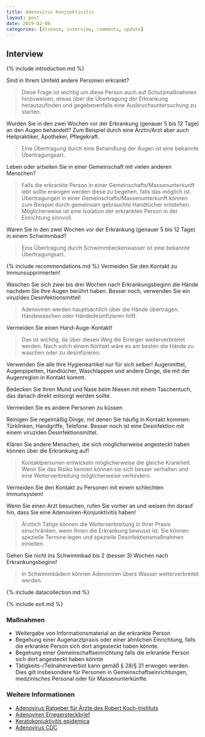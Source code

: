 ```yaml
---
title: Adenovirus Konjunktivitis
layout: post
date: 2019-02-08
categories: [disease, interview, comments, update]
---
```


## Interview
{% include introduction.md %}

Sind in Ihrem Umfeld andere Personen erkrankt?

> <div class="comment">Diese Frage ist wichtig um diese Person auch auf Schutzmaßnahmen hinzuweisen, etwas über die Übertragung der Erkrankung herauszufinden und gegebenenfalls eine Ausbruchsuntersuchung zu starten.</div>

Wurden Sie in den zwei Wochen vor der Erkrankung  (genauer 5 bis 12 Tage) an den Augen behandelt? Zum Beispiel durch eine Ärztin/Arzt aber auch Heilpraktiker, Apotheker, Pflegekraft.

> <div class="comment">Eine Übertragung durch eine Behandlung der Augen ist eine bekannte Übertragungsart.</div>

Leben oder arbeiten Sie in einer Gemeinschaft mit vielen anderen Menschen?

> <div class="comment">Falls die erkrankte Person in einer Gemeinschafts/Massenunterkunft lebt sollte erwogen werden diese zu begehen, falls das möglich ist. Übertragungen in einer Gemeinschafts/Massenunterkunft können zum Beispiel durch gemeinsam gebrauchte Handtücher entstehen. Möglicherweise ist eine Isolation der erkrankten Person in der Einrichtung sinnvoll.</div>

Waren Sie in den zwei Wochen vor der Erkrankung (genauer 5 bis 12 Tage) in einem Schwimmbad?

> <div class="comment">Eine Übertragung durch Schwimmbeckenwasser ist eine bekannte Übertragungsart.</div>

{% include recommendations.md %}
Vermeiden Sie den Kontakt zu Immunsupprimierten!

Waschen Sie sich zwei bis drei Wochen nach Erkrankungsbeginn die Hände nachdem Sie Ihre Augen berührt haben. Besser noch, verwenden Sie ein viruzides Desinfektionsmittel!

> <div class="comment">Adenoviren werden hauptsächlich über die Hände übertragen. Händewaschen oder Händedesinfizieren hilft.</div>

Vermeiden Sie einen Hand-Auge-Kontakt!

> <div class="comment">Das ist wichtig, da über diesen Weg die Errerger weiterverbreitet werden. Nach solch einem Kontakt wäre es am besten die Hände zu waschen oder zu desinfizieren.</div>

Verwenden Sie alle Ihre Hygieneartikel nur für sich selber! Augenmittel, Augenpipetten, Handtücher, Waschlappen und andere Dinge, die mit der Augenregion in Kontakt kommt.

Bedecken Sie Ihren Mund und Nase beim Niesen mit einem Taschentuch, das danach direkt entsorgt werden sollte.

Vermeiden Sie es andere Personen zu küssen

Reinigen Sie regelmäßig Dinge, mit denen Sie häufig in Kontakt kommen: Türklinken, Handgriffe, Telefone. Besser noch ist eine Desinfektion mit einem viruziden Desinfektionsmittel.

Klären Sie andere Menschen, die sich möglicherweise angesteckt haben können über die Erkrankung auf!

> <div class="comment">Kontaktpersonen entwickeln möglicherweise die gleiche Krankheit. Wenn Sie das Risiko kennen können sie sich besser verhalten und eine Weiterverbreitung möglicherweise verhindern.</div>

Vermeiden Sie den Kontakt zu Personen mit einem schlechten Immunsystem!

Wenn Sie einen Arzt besuchen, rufen Sie vorher an und weisen ihn darauf hin, dass Sie eine Adenoviren-Konjunktivitis haben!

> <div class="comment">Ärztlich Tätige können die Weiterverbreitung in Ihrer Praxis einschränken, wenn Ihnen die Erkrankung bewusst ist. Sie können spezielle Termine legen und spezielle Desinfektionsmaßnahmen einleiten.</div>

Gehen Sie nicht ins Schwimmbad bis 2 (besser 3) Wochen nach Erkrankungsbeginn!

> <div class="comment">In Schwimmbädern können Adenoviren übers Wasser weiterverbreitet werden.</div>

{% include datacollection.md %}

{% include exit.md %}


### Maßnahmen
* Weitergabe von Informationsmaterial an die erkrankte Person
* Begehung einer Augenarztpraxis oder einer ähnlichen Einrichtung, falls die erkrankte Person sich dort angesteckt haben könnte.
* Begehung einer Gemeinschaftseinrichtung falls die erkrankte Person sich dort angesteckt haben könnte
* Tätigkeits-/Teilnahmeverbot kann gemäß § 28/§ 31 erwogen werden. Dies gilt insbesondere für Personen in Gemeinschaftseinrichtungen, medzinisches Personal oder für Massenunterkünfte.

### Weitere Informationen
* [Adenovirus Ratgeber für Ärzte des Robert Koch-Instituts](https://www.rki.de/DE/Content/Infekt/EpidBull/Merkblaetter/Ratgeber_Adenovirus_Konjunktivitis.html)
* [Adenoviren Erregersteckbrief](https://www.infektionsschutz.de/erregersteckbriefe/adenoviren/)
* [Keratokonjuktivitis epidemica](https://de.wikipedia.org/wiki/Keratoconjunctivitis_epidemica)
* [Adenovirus CDC](https://www.cdc.gov/adenovirus/index.html)
